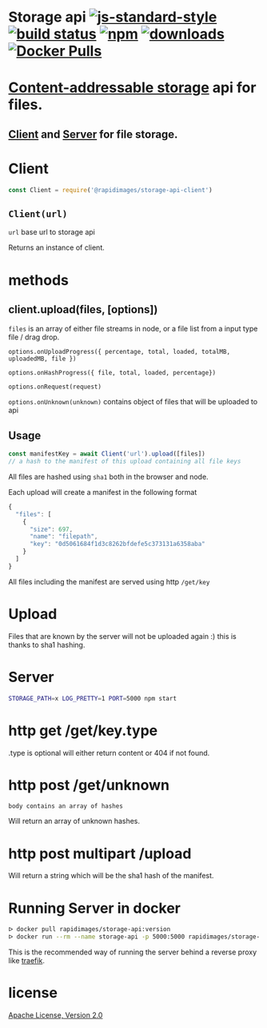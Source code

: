 # Storage api [![js-standard-style](https://img.shields.io/badge/code_style-standard-brightgreen.svg)](https://github.com/feross/standard) [![build status](https://api.travis-ci.org/rapidimages/storage-api.svg)](https://travis-ci.org/rapidimages/storage-api) [![npm](https://img.shields.io/npm/v/@rapidimages/storage-api-server.svg)](https://npmjs.org/package/@rapidimages/storage-api-server) [![downloads](https://img.shields.io/npm/dm/@rapidimages/storage-api-server.svg)](https://npmjs.org/package/@rapidimages/storage-api-server) [![Docker Pulls](https://img.shields.io/docker/pulls/rapidimages/storage-api.svg)]()

# [Content-addressable storage](https://en.wikipedia.org/wiki/Content-addressable_storage) api for files.

## [Client](packages/storage-api-client) and [Server](packages/storage-api-server) for file storage.

# Client

```js
const Client = require('@rapidimages/storage-api-client')
```

## `Client(url)`

`url` base url to storage api

Returns an instance of client.

# methods

## client.upload(files, [options])

`files` is an array of either file streams in node, or a file list from a input type file / drag drop.

`options.onUploadProgress({ percentage, total, loaded, totalMB, uploadedMB, file })`

`options.onHashProgress({ file, total, loaded, percentage})`

`options.onRequest(request)`

`options.onUnknown(unknown)` contains object of files that will be uploaded to api

## Usage

```js
const manifestKey = await Client('url').upload([files])
// a hash to the manifest of this upload containing all file keys
```

All files are hashed using `sha1` both in the browser and node.

Each upload will create a manifest in the following format

```js
{
  "files": [
    {
      "size": 697,
      "name": "filepath",
      "key": "0d5061684f1d3c8262bfdefe5c373131a6358aba"
    }
  ]
}
```

All files including the manifest are served using http `/get/key`

# Upload

Files that are known by the server will not be uploaded again :) this is thanks to sha1 hashing.

# Server

```sh
STORAGE_PATH=x LOG_PRETTY=1 PORT=5000 npm start
```

# http get /get/key.type

.type is optional will either return content or 404 if not found.

# http post /get/unknown

`body contains an array of hashes`

Will return an array of unknown hashes.

# http post multipart /upload

Will return a string which will be the sha1 hash of the manifest.

# Running Server in docker

```sh
ᐅ docker pull rapidimages/storage-api:version
ᐅ docker run --rm --name storage-api -p 5000:5000 rapidimages/storage-api:version
```

This is the recommended way of running the server behind a reverse proxy like [traefik](https://traefik.io/).

# license

[Apache License, Version 2.0](LICENSE)
